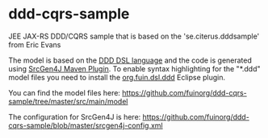 ddd-cqrs-sample
===============

JEE JAX-RS DDD/CQRS sample that is based on the 'se.citerus.dddsample' from Eric Evans

The model is based on the [DDD DSL language](https://github.com/fuinorg/org.fuin.dsl.ddd/) and the code is generated using [SrcGen4J Maven Plugin](https://github.com/fuinorg/srcgen4j-maven/).
To enable syntax highlighting for the "*.ddd" model files you need to install the [org.fuin.dsl.ddd](https://github.com/fuinorg/org.fuin.dsl.ddd/) Eclipse plugin.

You can find the model files here:
https://github.com/fuinorg/ddd-cqrs-sample/tree/master/src/main/model

The configuration for SrcGen4J is here:
https://github.com/fuinorg/ddd-cqrs-sample/blob/master/srcgen4j-config.xml
